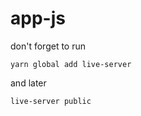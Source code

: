 # app-js

don't forget to run

```
yarn global add live-server
```

and later

``` markdown
live-server public
```
